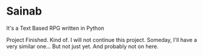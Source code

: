 # Sainab
It's a Text Based RPG written in Python

Project Finished. Kind of.
I will not continue this project.
Someday, I'll have a very similar one... But not just yet.
And probably not on here.
